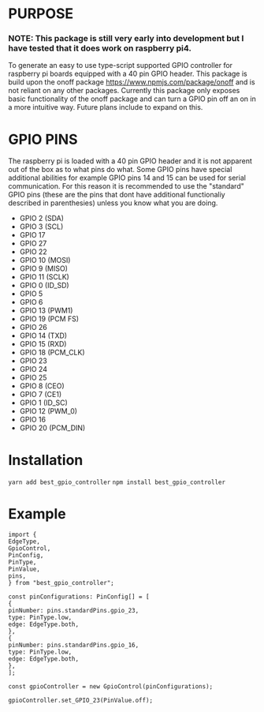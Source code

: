 <!-- @format -->

# PURPOSE

### NOTE: This package is still very early into development but I have tested that it does work on raspberry pi4.

To generate an easy to use type-script supported GPIO controller for raspberry pi boards equipped with a 40 pin GPIO header. This package is build upon the onoff package https://www.npmjs.com/package/onoff and is not reliant on any other packages. Currently this package only exposes basic functionality of the onoff package and can turn a GPIO pin off an on in a more intuitive way. Future plans include to expand on this.

# GPIO PINS

The raspberry pi is loaded with a 40 pin GPIO header and it is not apparent out of the box as to what pins do what. Some GPIO pins have special additional abilities for example GPIO pins 14 and 15 can be used for serial communication. For this reason it is recommended to use the "standard" GPIO pins (these are the pins that dont have additional functionaliy described in parenthesies) unless you know what you are doing.

- GPIO 2 (SDA)
- GPIO 3 (SCL)
- GPIO 17
- GPIO 27
- GPIO 22
- GPIO 10 (MOSI)
- GPIO 9 (MISO)
- GPIO 11 (SCLK)
- GPIO 0 (ID_SD)
- GPIO 5
- GPIO 6
- GPIO 13 (PWM1)
- GPIO 19 (PCM FS)
- GPIO 26
- GPIO 14 (TXD)
- GPIO 15 (RXD)
- GPIO 18 (PCM_CLK)
- GPIO 23
- GPIO 24
- GPIO 25
- GPIO 8 (CEO)
- GPIO 7 (CE1)
- GPIO 1 (ID_SC)
- GPIO 12 (PWM_0)
- GPIO 16
- GPIO 20 (PCM_DIN)

# Installation

`yarn add best_gpio_controller`
`npm install best_gpio_controller`

# Example

```
import {
EdgeType,
GpioControl,
PinConfig,
PinType,
PinValue,
pins,
} from "best_gpio_controller";

const pinConfigurations: PinConfig[] = [
{
pinNumber: pins.standardPins.gpio_23,
type: PinType.low,
edge: EdgeType.both,
},
{
pinNumber: pins.standardPins.gpio_16,
type: PinType.low,
edge: EdgeType.both,
},
];

const gpioController = new GpioControl(pinConfigurations);

gpioController.set_GPIO_23(PinValue.off);
```
